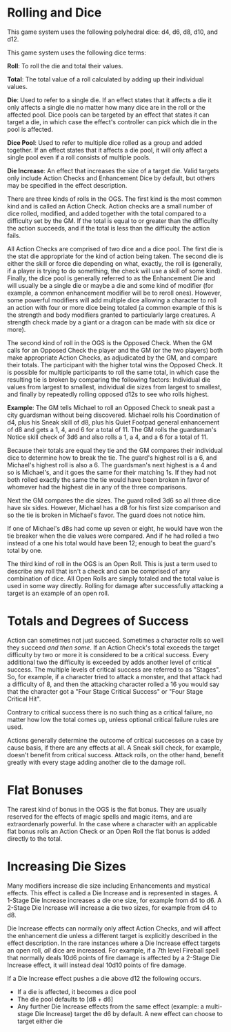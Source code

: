 # Rolling and Dice

This game system uses the following polyhedral dice: d4, d6, d8, d10, and d12.

This game system uses the following dice terms:

**Roll**: To roll the die and total their values.

**Total**: The total value of a roll calculated by adding up their individual values.

**Die**: Used to refer to a single die. If an effect states that it affects a die it only affects a single die no matter how many dice are in the roll or the affected pool. Dice pools can be targeted by an effect that states it can target a die, in which case the effect's controller can pick which die in the pool is affected.

**Dice Pool**: Used to refer to multiple dice rolled as a group and added together. If an effect states that it affects a die pool, it will only affect a single pool even if a roll consists of multiple pools.

**Die Increase**: An effect that increases the size of a target die. Valid targets only include Action Checks and Enhancement Dice by default, but others may be specified in the effect description.

There are three kinds of rolls in the OGS. The first kind is the most common kind and is called an Action Check. Action checks are a small number of dice rolled, modified, and added together with the total compared to a difficulty set by the GM. If the total is equal to or greater than the difficulty the action succeeds, and if the total is less than the difficulty the action fails.

All Action Checks are comprised of two dice and a dice pool. The first die is the stat die appropriate for the kind of action being taken. The second die is either the skill or force die depending on what, exactly, the roll is (generally, if a player is trying to do something, the check will use a skill of some kind). Finally, the dice pool is generally referred to as the Enhancement Die and will usually be a single die or maybe a die and some kind of modifier (for example, a common enhancement modifier will be to reroll ones). However, some powerful modifiers will add multiple dice allowing a character to roll an action with four or more dice being totaled (a common example of this is the strength and body modifiers granted to particularly large creatures. A strength check made by a giant or a dragon can be made with six dice or more).

The second kind of roll in the OGS is the Opposed Check. When the GM calls for an Opposed Check the player and the GM (or the two players) both make appropriate Action Checks, as adjudicated by the GM, and compare their totals. The participant with the higher total wins the Opposed Check. It is possible for multiple participants to roll the same total, in which case the resulting tie is broken by comparing the following factors: Individual die values from largest to smallest, individual die sizes from largest to smallest, and finally by repeatedly rolling opposed d12s to see who rolls highest.

**Example**: The GM tells Michael to roll an Opposed Check to sneak past a city guardsman without being discovered. Michael rolls his Coordination of d4, plus his Sneak skill of d8, plus his Quiet Footpad general enhancement of d8 and gets a 1, 4, and 6 for a total of 11. The GM rolls the guardsman's Notice skill check of 3d6 and also rolls a 1, a 4, and a 6 for a total of 11.

Because their totals are equal they tie and the GM compares their individual dice to determine how to break the tie. The guard's highest roll is a 6, and Michael's highest roll is also a 6. The guardsman's next highest is a 4 and so is Michael's, and it goes the same for their matching 1s. If they had not both rolled exactly the same the tie would have been broken in favor of whomever had the highest die in any of the three comparisons.

Next the GM compares the die sizes. The guard rolled 3d6 so all three dice have six sides. However, Michael has a d8 for his first size comparison and so the tie is broken in Michael's favor. The guard does not notice him.

If one of Michael's d8s had come up seven or eight, he would have won the tie breaker when the die values were compared. And if he had rolled a two instead of a one his total would have been 12; enough to beat the guard's total by one.

The third kind of roll in the OGS is an Open Roll. This is just a term used to describe any roll that isn't a check and can be comprised of any combination of dice. All Open Rolls are simply totaled and the total value is used in some way directly. Rolling for damage after successfully attacking a target is an example of an open roll.

# Totals and Degrees of Success

Action can sometimes not just succeed. Sometimes a character rolls so well they succeed _and then some_. If an Action Check's total exceeds the target difficulty by two or more it is considered to be a critical success. Every additional two the difficulty is exceeded by adds another level of critical success. The multiple levels of critical success are referred to as "Stages". So, for example, if a character tried to attack a monster, and that attack had a difficulty of 8, and then the attacking character rolled a 16 you would say that the character got a "Four Stage Critical Success" or "Four Stage Critical Hit".

Contrary to critical success there is no such thing as a critical failure, no matter how low the total comes up, unless optional critical failure rules are used.

Actions generally determine the outcome of critical successes on a case by cause basis, if there are any effects at all. A Sneak skill check, for example, doesn't benefit from critical success. Attack rolls, on the other hand, benefit greatly with every stage adding another die to the damage roll.

# Flat Bonuses

The rarest kind of bonus in the OGS is the flat bonus. They are usually reserved for the effects of magic spells and magic items, and are extraordenarly powerful. In the case where a character with an applicable flat bonus rolls an Action Check or an Open Roll the flat bonus is added directly to the total.

# Increasing Die Sizes

Many modifiers increase die size including Enhancements and mystical effects. This effect is called a Die Increase and is represented in stages. A 1-Stage Die Increase increases a die one size, for example from d4 to d6. A 2-Stage Die Increase will increase a die two sizes, for example from d4 to d8.

Die Increase effects can normally only affect Action Checks, and will affect the enhancement die unless a different target is explicitly described in the effect description. In the rare instances where a Die Increase effect targets an open roll, *all* dice are increased. For example, if a 7th level Fireball spell that normally deals 10d6 points of fire damage is affected by a 2-Stage Die Increase effect, it will instead deal 10d10 points of fire damage.

If a Die Increase effect pushes a die above d12 the following occurs.

* If a die is affected, it becomes a dice pool
* The die pool defaults to [d8 + d6]
* Any further Die Increase effects from the same effect (example: a multi-stage Die Increase) target the d6 by default. A new effect can choose to target either die
